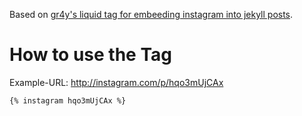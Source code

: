 Based on [gr4y's liquid tag for embeeding instagram into jekyll posts](https://gist.github.com/gr4y/7934642).

# How to use the Tag

Example-URL: http://instagram.com/p/hqo3mUjCAx

`{% instagram hqo3mUjCAx %}`
